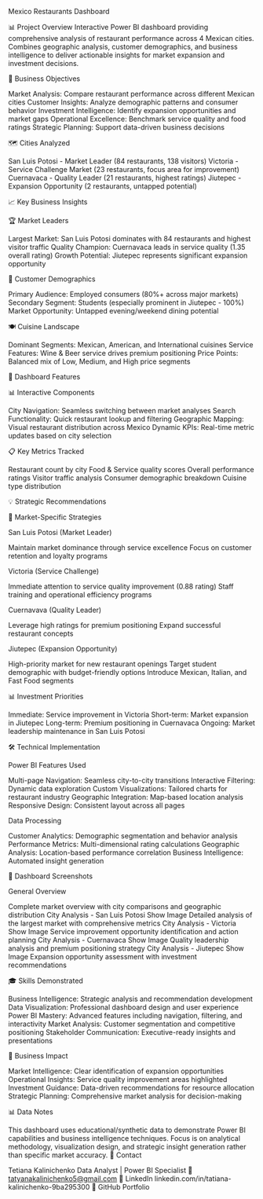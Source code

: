 Mexico Restaurants Dashboard

📊 Project Overview
Interactive Power BI dashboard providing comprehensive analysis of restaurant performance across 4 Mexican cities. Combines geographic analysis, customer demographics, and business intelligence to deliver actionable insights for market expansion and investment decisions.

🎯 Business Objectives

Market Analysis: Compare restaurant performance across different Mexican cities
Customer Insights: Analyze demographic patterns and consumer behavior
Investment Intelligence: Identify expansion opportunities and market gaps
Operational Excellence: Benchmark service quality and food ratings
Strategic Planning: Support data-driven business decisions

🗺️ Cities Analyzed

San Luis Potosi - Market Leader (84 restaurants, 138 visitors)
Victoria - Service Challenge Market (23 restaurants, focus area for improvement)
Cuernavaca - Quality Leader (21 restaurants, highest ratings)
Jiutepec - Expansion Opportunity (2 restaurants, untapped potential)

📈 Key Business Insights

🏆 Market Leaders

Largest Market: San Luis Potosi dominates with 84 restaurants and highest visitor traffic
Quality Champion: Cuernavaca leads in service quality (1.35 overall rating)
Growth Potential: Jiutepec represents significant expansion opportunity

👥 Customer Demographics

Primary Audience: Employed consumers (80%+ across major markets)
Secondary Segment: Students (especially prominent in Jiutepec - 100%)
Market Opportunity: Untapped evening/weekend dining potential

🍽️ Cuisine Landscape

Dominant Segments: Mexican, American, and International cuisines
Service Features: Wine & Beer service drives premium positioning
Price Points: Balanced mix of Low, Medium, and High price segments

🎨 Dashboard Features

📊 Interactive Components

City Navigation: Seamless switching between market analyses
Search Functionality: Quick restaurant lookup and filtering
Geographic Mapping: Visual restaurant distribution across Mexico
Dynamic KPIs: Real-time metric updates based on city selection

📋 Key Metrics Tracked

Restaurant count by city
Food & Service quality scores
Overall performance ratings
Visitor traffic analysis
Consumer demographic breakdown
Cuisine type distribution

💡 Strategic Recommendations

🎯 Market-Specific Strategies

San Luis Potosi (Market Leader)

Maintain market dominance through service excellence
Focus on customer retention and loyalty programs

Victoria (Service Challenge)

Immediate attention to service quality improvement (0.88 rating)
Staff training and operational efficiency programs

Cuernavava (Quality Leader)

Leverage high ratings for premium positioning
Expand successful restaurant concepts

Jiutepec (Expansion Opportunity)

High-priority market for new restaurant openings
Target student demographic with budget-friendly options
Introduce Mexican, Italian, and Fast Food segments

📊 Investment Priorities

Immediate: Service improvement in Victoria
Short-term: Market expansion in Jiutepec
Long-term: Premium positioning in Cuernavaca
Ongoing: Market leadership maintenance in San Luis Potosi

🛠️ Technical Implementation

Power BI Features Used

Multi-page Navigation: Seamless city-to-city transitions
Interactive Filtering: Dynamic data exploration
Custom Visualizations: Tailored charts for restaurant industry
Geographic Integration: Map-based location analysis
Responsive Design: Consistent layout across all pages

Data Processing

Customer Analytics: Demographic segmentation and behavior analysis
Performance Metrics: Multi-dimensional rating calculations
Geographic Analysis: Location-based performance correlation
Business Intelligence: Automated insight generation

📸 Dashboard Screenshots

General Overview

Complete market overview with city comparisons and geographic distribution
City Analysis - San Luis Potosi
Show Image
Detailed analysis of the largest market with comprehensive metrics
City Analysis - Victoria
Show Image
Service improvement opportunity identification and action planning
City Analysis - Cuernavaca
Show Image
Quality leadership analysis and premium positioning strategy
City Analysis - Jiutepec
Show Image
Expansion opportunity assessment with investment recommendations

🎓 Skills Demonstrated

Business Intelligence: Strategic analysis and recommendation development
Data Visualization: Professional dashboard design and user experience
Power BI Mastery: Advanced features including navigation, filtering, and interactivity
Market Analysis: Customer segmentation and competitive positioning
Stakeholder Communication: Executive-ready insights and presentations

🚀 Business Impact

Market Intelligence: Clear identification of expansion opportunities
Operational Insights: Service quality improvement areas highlighted
Investment Guidance: Data-driven recommendations for resource allocation
Strategic Planning: Comprehensive market analysis for decision-making

📊 Data Notes

This dashboard uses educational/synthetic data to demonstrate Power BI capabilities and business intelligence techniques. Focus is on analytical methodology, visualization design, and strategic insight generation rather than specific market accuracy.
📧 Contact

Tetiana Kalinichenko
Data Analyst | Power BI Specialist
📧 tatyanakalinichenko5@gmail.com
🔗 LinkedIn  linkedin.com/in/tatiana-kalinichenko-9ba295300
💼 GitHub Portfolio
